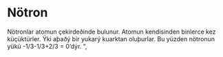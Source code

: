 # Nötron

Nötronlar atomun çekirdeðinde bulunur. Atomun kendisinden binlerce kez
küçüktürler. Ýki aþaðý bir yukarý kuarktan oluþurlar. Bu yüzden nötronun yükü
-1/3-1/3+2/3 = 0’dýr. “,
